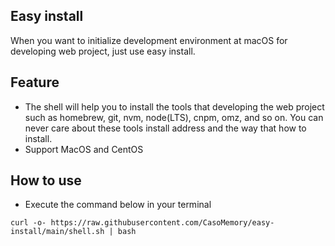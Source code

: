 ## Easy install
When you want to initialize development environment at macOS for developing web project, just use easy install.

## Feature
- The shell will help you to install the tools that developing the web project such as homebrew, git, nvm, node(LTS), cnpm, omz, and so on. You can never care about these tools install address and the way that how to install.
- Support MacOS and CentOS

## How to use
- Execute the command below in your terminal

```
curl -o- https://raw.githubusercontent.com/CasoMemory/easy-install/main/shell.sh | bash
```
